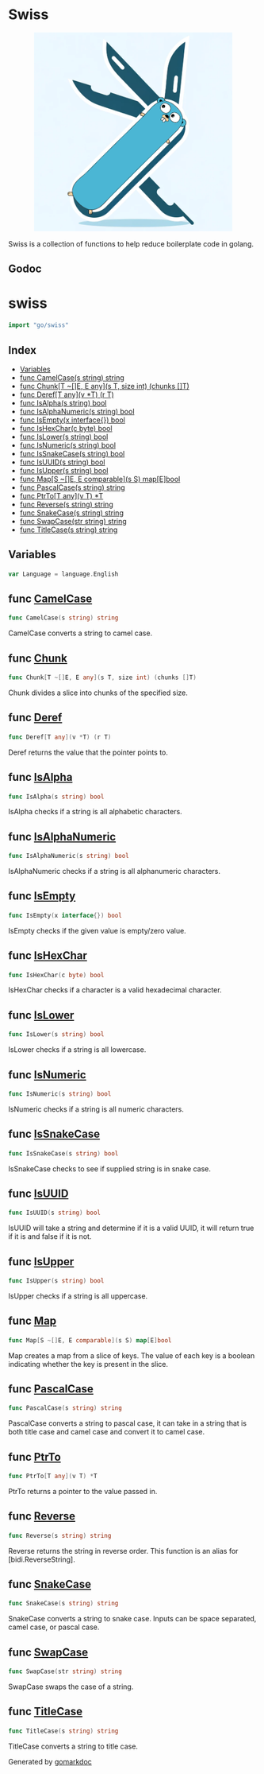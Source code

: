 # Swiss

<p align="center">
<img src="https://raw.githubusercontent.com/jordanm-code/swiss/main/images/swiss.png" width="400">
</p>

Swiss is a collection of functions to help reduce boilerplate code in golang.

## Godoc

<!-- gomarkdoc:embed:start -->

<!-- Code generated by gomarkdoc. DO NOT EDIT -->

# swiss

```go
import "go/swiss"
```

## Index

- [Variables](<#variables>)
- [func CamelCase\(s string\) string](<#CamelCase>)
- [func Chunk\[T \~\[\]E, E any\]\(s T, size int\) \(chunks \[\]T\)](<#Chunk>)
- [func Deref\[T any\]\(v \*T\) \(r T\)](<#Deref>)
- [func IsAlpha\(s string\) bool](<#IsAlpha>)
- [func IsAlphaNumeric\(s string\) bool](<#IsAlphaNumeric>)
- [func IsEmpty\(x interface\{\}\) bool](<#IsEmpty>)
- [func IsHexChar\(c byte\) bool](<#IsHexChar>)
- [func IsLower\(s string\) bool](<#IsLower>)
- [func IsNumeric\(s string\) bool](<#IsNumeric>)
- [func IsSnakeCase\(s string\) bool](<#IsSnakeCase>)
- [func IsUUID\(s string\) bool](<#IsUUID>)
- [func IsUpper\(s string\) bool](<#IsUpper>)
- [func Map\[S \~\[\]E, E comparable\]\(s S\) map\[E\]bool](<#Map>)
- [func PascalCase\(s string\) string](<#PascalCase>)
- [func PtrTo\[T any\]\(v T\) \*T](<#PtrTo>)
- [func Reverse\(s string\) string](<#Reverse>)
- [func SnakeCase\(s string\) string](<#SnakeCase>)
- [func SwapCase\(str string\) string](<#SwapCase>)
- [func TitleCase\(s string\) string](<#TitleCase>)


## Variables

<a name="Language"></a>

```go
var Language = language.English
```

<a name="CamelCase"></a>
## func [CamelCase](<https://github.com/jordanm-code/swiss/blob/main/strings.go#L125>)

```go
func CamelCase(s string) string
```

CamelCase converts a string to camel case.

<a name="Chunk"></a>
## func [Chunk](<https://github.com/jordanm-code/swiss/blob/main/generic.go#L28>)

```go
func Chunk[T ~[]E, E any](s T, size int) (chunks []T)
```

Chunk divides a slice into chunks of the specified size.

<a name="Deref"></a>
## func [Deref](<https://github.com/jordanm-code/swiss/blob/main/generic.go#L9>)

```go
func Deref[T any](v *T) (r T)
```

Deref returns the value that the pointer points to.

<a name="IsAlpha"></a>
## func [IsAlpha](<https://github.com/jordanm-code/swiss/blob/main/strings.go#L24>)

```go
func IsAlpha(s string) bool
```

IsAlpha checks if a string is all alphabetic characters.

<a name="IsAlphaNumeric"></a>
## func [IsAlphaNumeric](<https://github.com/jordanm-code/swiss/blob/main/strings.go#L44>)

```go
func IsAlphaNumeric(s string) bool
```

IsAlphaNumeric checks if a string is all alphanumeric characters.

<a name="IsEmpty"></a>
## func [IsEmpty](<https://github.com/jordanm-code/swiss/blob/main/reflection.go#L6>)

```go
func IsEmpty(x interface{}) bool
```

IsEmpty checks if the given value is empty/zero value.

<a name="IsHexChar"></a>
## func [IsHexChar](<https://github.com/jordanm-code/swiss/blob/main/strings.go#L54>)

```go
func IsHexChar(c byte) bool
```

IsHexChar checks if a character is a valid hexadecimal character.

<a name="IsLower"></a>
## func [IsLower](<https://github.com/jordanm-code/swiss/blob/main/strings.go#L19>)

```go
func IsLower(s string) bool
```

IsLower checks if a string is all lowercase.

<a name="IsNumeric"></a>
## func [IsNumeric](<https://github.com/jordanm-code/swiss/blob/main/strings.go#L34>)

```go
func IsNumeric(s string) bool
```

IsNumeric checks if a string is all numeric characters.

<a name="IsSnakeCase"></a>
## func [IsSnakeCase](<https://github.com/jordanm-code/swiss/blob/main/strings.go#L59>)

```go
func IsSnakeCase(s string) bool
```

IsSnakeCase checks to see if supplied string is in snake case.

<a name="IsUUID"></a>
## func [IsUUID](<https://github.com/jordanm-code/swiss/blob/main/strings.go#L65>)

```go
func IsUUID(s string) bool
```

IsUUID will take a string and determine if it is a valid UUID, it will return true if it is and false if it is not.

<a name="IsUpper"></a>
## func [IsUpper](<https://github.com/jordanm-code/swiss/blob/main/strings.go#L14>)

```go
func IsUpper(s string) bool
```

IsUpper checks if a string is all uppercase.

<a name="Map"></a>
## func [Map](<https://github.com/jordanm-code/swiss/blob/main/generic.go#L19>)

```go
func Map[S ~[]E, E comparable](s S) map[E]bool
```

Map creates a map from a slice of keys. The value of each key is a boolean indicating whether the key is present in the slice.

<a name="PascalCase"></a>
## func [PascalCase](<https://github.com/jordanm-code/swiss/blob/main/strings.go#L143>)

```go
func PascalCase(s string) string
```

PascalCase converts a string to pascal case, it can take in a string that is both title case and camel case and convert it to camel case.

<a name="PtrTo"></a>
## func [PtrTo](<https://github.com/jordanm-code/swiss/blob/main/generic.go#L4>)

```go
func PtrTo[T any](v T) *T
```

PtrTo returns a pointer to the value passed in.

<a name="Reverse"></a>
## func [Reverse](<https://github.com/jordanm-code/swiss/blob/main/strings.go#L87>)

```go
func Reverse(s string) string
```

Reverse returns the string in reverse order. This function is an alias for \[bidi.ReverseString\].

<a name="SnakeCase"></a>
## func [SnakeCase](<https://github.com/jordanm-code/swiss/blob/main/strings.go#L93>)

```go
func SnakeCase(s string) string
```

SnakeCase converts a string to snake case. Inputs can be space separated, camel case, or pascal case.

<a name="SwapCase"></a>
## func [SwapCase](<https://github.com/jordanm-code/swiss/blob/main/strings.go#L149>)

```go
func SwapCase(str string) string
```

SwapCase swaps the case of a string.

<a name="TitleCase"></a>
## func [TitleCase](<https://github.com/jordanm-code/swiss/blob/main/strings.go#L120>)

```go
func TitleCase(s string) string
```

TitleCase converts a string to title case.

Generated by [gomarkdoc](<https://github.com/princjef/gomarkdoc>)


<!-- gomarkdoc:embed:end -->
